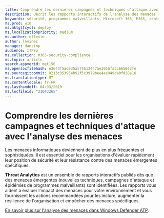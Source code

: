 ```yaml
---
title: Comprendre les dernières campagnes et techniques d'attaque avec l'analyse des menaces
description: Décrit les rapports interactifs de l'analyse des menaces
keywords: sécurité, programmes malveillants, Microsoft 365, M365, centre de sécurité, analyse des menaces, Windows Defender ATP, Cyber, posture de sécurité, nouvelles menaces
ms.prod: w10
ms.mktglfcycl: deploy
ms.localizationpriority: medium
ms.author: ellevin
author: levinec
manager: dansimp
audience: ITPro
ms.collection: M365-security-compliance
ms.topic: article
search.appverid: met150
ms.openlocfilehash: e3644f5ace35a574613447ae30b6fa3c665662fe
ms.sourcegitcommit: 8213c353954b92f5c3979bee4aa049da0fd28a18
ms.translationtype: MT
ms.contentlocale: fr-FR
ms.lasthandoff: 04/03/2019
ms.locfileid: "31043265"
---
```

# <a name="understand-the-latest-attack-campaigns-and-techniques-with-threat-analytics"></a>Comprendre les dernières campagnes et techniques d'attaque avec l'analyse des menaces

Les menaces informatiques deviennent de plus en plus fréquentes et sophistiquées. Il est essentiel pour les organisations d'évaluer rapidement leur position de sécurité et leur résistance contre des menaces émergentes spécifiques.

**Threat Analytics** est un ensemble de rapports interactifs publiés dès que des menaces émergentes (nouvelles techniques, campagnes d'attaque et épidémies de programmes malveillants) sont identifiées. Les rapports vous aident à évaluer l'impact des menaces pour votre environnement et vous fournissent les actions recommandées pour les inclure, augmenter la résilience de l'organisation et empêcher des menaces spécifiques.

[En savoir plus sur l'analyse des menaces dans Windows Defender ATP](https://docs.microsoft.com/en-us/windows/security/threat-protection/windows-defender-atp/threat-analytics).  
